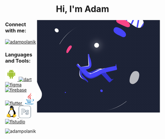 <h1 align="center">Hi, I'm Adam</h1>
<img align="right" alt="Coding" width="400" src="https://raw.githubusercontent.com/AdamPolanik/AdamPolanik/main/Space%20Explorer.gif">

<h3 align="left">Connect with me:</h3>
<p align="left">
<a href="https://linkedin.com/in/adam-polanik-547609251" target="blank"><img align="center" src="https://raw.githubusercontent.com/rahuldkjain/github-profile-readme-generator/master/src/images/icons/Social/linked-in-alt.svg" alt="adampolanik" height="30" width="40" /></a>
</p>

<h3 align="left">Languages and Tools:</h3>
<p align="left"> <a href="https://developer.android.com" target="_blank" rel="noreferrer"> <img src="https://raw.githubusercontent.com/devicons/devicon/master/icons/android/android-original-wordmark.svg" alt="android" width="40" height="40"/> </a> <a href="https://dart.dev" target="_blank" rel="noreferrer"> <img src="https://www.vectorlogo.zone/logos/dartlang/dartlang-icon.svg" alt="dart" width="40" height="40"/> </a> <a href="https://www.figma.com/" target="_blank" rel="noreferrer"> <img src="https://www.vectorlogo.zone/logos/figma/figma-icon.svg" alt="figma" width="40" height="40"/> </a> <a href="https://firebase.google.com/" target="_blank" rel="noreferrer"> <img src="https://www.vectorlogo.zone/logos/firebase/firebase-icon.svg" alt="firebase" width="40" height="40"/> </a> <a href="https://flutter.dev" target="_blank" rel="noreferrer"> <img src="https://www.vectorlogo.zone/logos/flutterio/flutterio-icon.svg" alt="flutter" width="40" height="40"/> </a> <a href="https://www.java.com" target="_blank" rel="noreferrer"> <img src="https://raw.githubusercontent.com/devicons/devicon/master/icons/java/java-original.svg" alt="java" width="40" height="40"/> </a> <a href="https://www.linux.org/" target="_blank" rel="noreferrer"> <img src="https://raw.githubusercontent.com/devicons/devicon/master/icons/linux/linux-original.svg" alt="linux" width="40" height="40"/> </a> <a href="https://www.photoshop.com/en" target="_blank" rel="noreferrer"> <img src="https://raw.githubusercontent.com/devicons/devicon/master/icons/photoshop/photoshop-line.svg" alt="photoshop" width="40" height="40"/> </a> <a href="https://www.image-line.com/" target="_blank" rel="noreferrer"> <img src="https://www.nicepng.com/png/full/125-1259519_fl-studio-12-logo-fl-studio-logo-png.png" alt="flstudio" width="30" height="40"/></a> </p>

<p><img align="left" src="https://github-readme-stats.vercel.app/api/top-langs?username=adampolanik&hide=html,scss,stylus,blade,jupyter%20notebook,python,css,shell,batchfile,dockerfile,typescript&theme=transparent&show_icons=true" alt="adampolanik" /></p>


